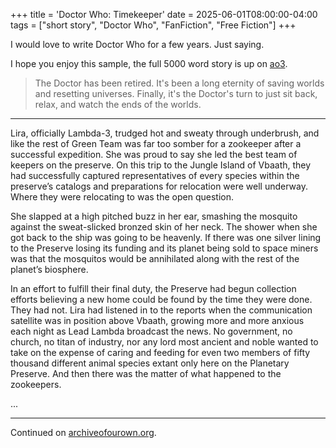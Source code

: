 +++
title = 'Doctor Who: Timekeeper'
date = 2025-06-01T08:00:00-04:00
tags = ["short story", "Doctor Who", "FanFiction", "Free Fiction"]
+++

I would love to write Doctor Who for a few years. Just saying.

I hope you enjoy this sample, the full 5000 word story is up on [ao3](https://archiveofourown.org/works/68239966).

> The Doctor has been retired. It's been a long eternity of saving worlds and resetting universes. Finally, it's the Doctor's turn to just sit back, relax, and watch the ends of the worlds.

---

Lira, officially Lambda-3, trudged hot and sweaty through underbrush, and like the rest of Green Team was far too somber for a zookeeper after a successful expedition. She was proud to say she led the best team of keepers on the preserve. On this trip to the Jungle Island of Vbaath, they had successfully captured representatives of every species within the preserve’s catalogs and preparations for relocation were well underway. Where they were relocating to was the open question.

She slapped at a high pitched buzz in her ear, smashing the mosquito against the sweat-slicked bronzed skin of her neck. The shower when she got back to the ship was going to be heavenly. If there was one silver lining to the Preserve losing its funding and its planet being sold to space miners was that the mosquitos would be annihilated along with the rest of the planet’s biosphere. 

In an effort to fulfill their final duty, the Preserve had begun collection efforts believing a new home could be found by the time they were done. They had not. Lira had listened in to the reports when the communication satellite was in position above Vbaath, growing more and more anxious each night as Lead Lambda broadcast the news. No government, no church, no titan of industry, nor any lord most ancient and noble wanted to take on the expense of caring and feeding for even two members of fifty thousand different animal species extant only here on the Planetary Preserve. And then there was the matter of what happened to the zookeepers.

...

---

Continued on [archiveofourown.org](https://archiveofourown.org/works/68239966).